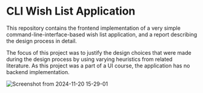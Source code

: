 # CLI Wish List Application
This repository contains the frontend implementation of a very simple command-line-interface-based wish list application, and a report describing the design process in detail.

The focus of this project was to justify the design choices that were made during the design process by using varying heuristics from related literature. As this project was a part of a UI course, the application has no backend implementation.

![Screenshot from 2024-11-20 15-29-01](https://github.com/user-attachments/assets/6df71b64-7464-4b79-b44d-0216f54abcf8)
